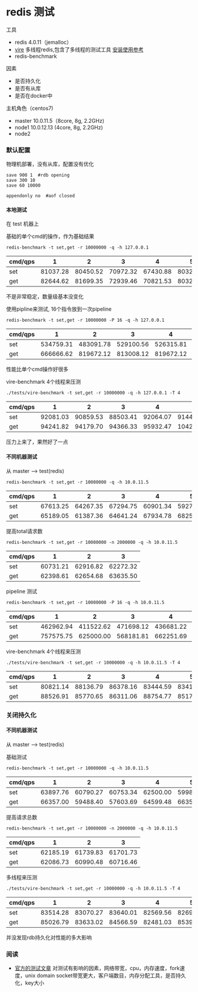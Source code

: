 redis 测试
========

工具
* redis 4.0.11（jemalloc）
* [vire](https://github.com/vipshop/vire) 多线程redis,包含了多线程的测试工具 [安装使用参考](https://deep011.github.io/vire-benchmark)
* redis-benchmark

因素
* 是否持久化
* 是否有从库
* 是否在docker中


主机角色（centos7)
* master 10.0.11.5（8core, 8g, 2.2GHz) 
* node1 10.0.12.13 (4core, 8g, 2.2GHz)
* node2 

### 默认配置

物理机部署，没有从库，配置没有优化

```
save 900 1  #rdb opening
save 300 10
save 60 10000

appendonly no  #aof closed
```

#### 本地测试

在 test 机器上


基础的单个cmd的操作，作为基础结果
```
redis-benchmark -t set,get -r 10000000 -q -h 127.0.0.1
```

|cmd/qps| 1 | 2 | 3| 4| 5
|--|--|--|--|--| --|
|set| 81037.28 | 80450.52| 70972.32| 67430.88| 80321.28|
|get| 82644.62 | 81699.35| 72939.46| 70821.53| 80321.28|

不是非常稳定，数量级基本没变化


使用pipline来测试, 16个指令放到一次pipeline
```
redis-benchmark -t set,get -r 10000000 -P 16 -q -h 127.0.0.1 
```

|cmd/qps| 1 | 2 | 3| 4| 5
|--|--|--|--|--| --|
|set| 534759.31 | 483091.78| 529100.56| 526315.81| 490196.09|
|get| 666666.62 | 819672.12| 813008.12| 819672.12| 781249.94|

性能比单个cmd操作好很多


vire-benchmark 4个线程来压测
```
./tests/vire-benchmark -t set,get -r 10000000 -q -h 127.0.0.1 -T 4
```

|cmd/qps| 1 | 2 | 3| 4| 5
|--|--|--|--|--| --|
|set| 92081.03 | 90859.53| 88503.41| 92064.07| 91449.47|
|get| 94241.82 | 94179.70| 94366.33| 95932.47| 104297.03|

压力上来了，果然好了一点

#### 不同机器测试

从 master ——> test(redis)

```
redis-benchmark -t set,get -r 10000000 -q -h 10.0.11.5
```

|cmd/qps| 1 | 2 | 3| 4| 5
|--|--|--|--|--| --|
|set| 67613.25 | 64267.35| 67294.75| 60901.34| 59276.82|
|get| 65189.05 | 61387.36| 64641.24| 67934.78| 68259.38|


提高total请求数
```
redis-benchmark -t set,get -r 10000000 -n 2000000 -q -h 10.0.11.5
```

|cmd/qps| 1 | 2 | 3|
|--|--|--|--|
|set| 60731.21 | 62916.82| 62272.32| 
|get| 62398.61 | 62654.68| 63635.50| 


pipeline 测试
```
redis-benchmark -t set,get -r 10000000 -P 16 -q -h 10.0.11.5
```

|cmd/qps| 1 | 2 | 3| 4| 5
|--|--|--|--|--| --|
|set| 462962.94 | 411522.62| 471698.12| 436681.22| 416666.69|
|get| 757575.75 | 625000.00| 568181.81| 662251.69| 595238.12|


vire-benchmark 4个线程来压测
```
./tests/vire-benchmark -t set,get -r 10000000 -q -h 10.0.11.5 -T 4
```

|cmd/qps| 1 | 2 | 3| 4| 5
|--|--|--|--|--| --|
|set| 80821.14 | 88136.79| 86378.16| 83444.59| 83416.75|
|get| 88526.91 | 85770.65| 86311.06| 88754.77| 85178.88|


### 关闭持久化

#### 不同机器测试

从 master ——> test(redis)

基础测试
```
redis-benchmark -t set,get -r 10000000 -q -h 10.0.11.5
```

|cmd/qps| 1 | 2 | 3| 4| 5
|--|--|--|--|--| --|
|set| 63897.76 | 60790.27| 60753.34| 62500.00| 59988.00|
|get| 66357.00 | 59488.40| 57603.69| 64599.48| 66357.00|


提高请求总数
```
redis-benchmark -t set,get -r 10000000 -n 2000000 -q -h 10.0.11.5
```

|cmd/qps| 1 | 2 | 3|
|--|--|--|--|
|set| 62185.19| 61739.83| 61701.73|
|get| 62086.73| 60990.48| 60716.46|


多线程来压测
```
./tests/vire-benchmark -t set,get -r 10000000 -q -h 10.0.11.5 -T 4
```

|cmd/qps| 1 | 2 | 3| 4| 5
|--|--|--|--|--| --|
|set| 83514.28 | 83070.27| 83640.01| 82569.56| 82692.46|
|get| 85026.79 | 83633.02| 84566.59| 82481.03| 85397.09|

并没发现rdb持久化对性能的多大影响

### 阅读

* [官方的测试文章](https://redis.io/topics/benchmarks) 对测试有影响的因素，网络带宽，cpu，内存速度，fork速度，unix domain socket带宽更大，客户端数目，内存分配工具，是否持久化，key大小




